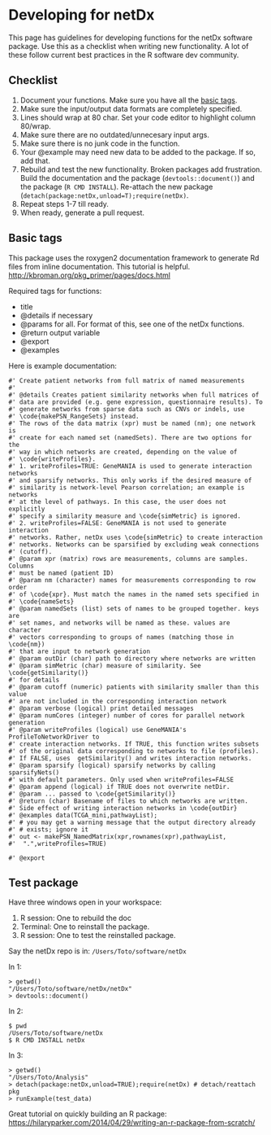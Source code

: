 # Developing for netDx

This page has guidelines for developing functions for the netDx software package. Use this as a checklist when writing new functionality. A lot of these follow current best practices in the R software dev community.

## Checklist
1. Document your functions. Make sure you have all the <a href="#tag">basic tags</a>.
2. Make sure the input/output data formats are completely specified.
3. Lines should wrap at 80 char. Set your code editor to highlight column 80/wrap.
4. Make sure there are no outdated/unnecesary input args.
5. Make sure there is no junk code in the function.
6. Your @example may need new data to be added to the package. If so, add that.
7. Rebuild and <a name="testit">test the new functionality</a>. Broken packages add frustration. Build the documentation and the package (`devtools::document()`) and the package (`R CMD INSTALL`). Re-attach the new package (`detach(package:netDx,unload=T);require(netDx)`. 
8. Repeat steps 1-7 till ready. 
9. When ready, generate a pull request.

<a name="tag"></a>
## Basic tags
This package uses the roxygen2 documentation framework to generate Rd files from inline documentation. 
This tutorial is helpful. http://kbroman.org/pkg_primer/pages/docs.html

Required tags for functions:
 - title
 - @details if necessary
 - @params for all. For format of this, see one of the netDx functions.
 - @return output variable
 - @export
 - @examples

Here is example documentation:
```
#' Create patient networks from full matrix of named measurements
#'
#' @details Creates patient similarity networks when full matrices of 
#' data are provided (e.g. gene expression, questionnaire results). To
#' generate networks from sparse data such as CNVs or indels, use 
#' \code{makePSN_RangeSets} instead.
#' The rows of the data matrix (xpr) must be named (nm); one network is 
#' create for each named set (namedSets). There are two options for the 
#' way in which networks are created, depending on the value of
#' \code{writeProfiles}. 
#' 1. writeProfiles=TRUE: GeneMANIA is used to generate interaction networks
#' and sparsify networks. This only works if the desired measure of
#' similarity is network-level Pearson correlation; an example is networks
#' at the level of pathways. In this case, the user does not explicitly 
#' specify a similarity measure and \code{simMetric} is ignored.
#' 2. writeProfiles=FALSE: GeneMANIA is not used to generate interaction
#' networks. Rather, netDx uses \code{simMetric} to create interaction
#' networks. Networks can be sparsified by excluding weak connections 
#' (cutoff). 
#' @param xpr (matrix) rows are measurements, columns are samples. Columns
#' must be named (patient ID)
#' @param nm (character) names for measurements corresponding to row order
#' of \code{xpr}. Must match the names in the named sets specified in
#' \code{nameSets}
#' @param namedSets (list) sets of names to be grouped together. keys are
#' set names, and networks will be named as these. values are character
#' vectors corresponding to groups of names (matching those in \code{nm})
#' that are input to network generation
#' @param outDir (char) path to directory where networks are written
#' @param simMetric (char) measure of similarity. See \code{getSimilarity()}
#' for details
#' @param cutoff (numeric) patients with similarity smaller than this value
#' are not included in the corresponding interaction network
#' @param verbose (logical) print detailed messages
#' @param numCores (integer) number of cores for parallel network generation
#' @param writeProfiles (logical) use GeneMANIA's ProfileToNetworkDriver to
#' create interaction networks. If TRUE, this function writes subsets 
#' of the original data corresponding to networks to file (profiles). 
#' If FALSE, uses  getSimilarity() and writes interaction networks.
#' @param sparsify (logical) sparsify networks by calling sparsifyNets()
#' with default parameters. Only used when writeProfiles=FALSE
#' @param append (logical) if TRUE does not overwrite netDir.
#' @param ... passed to \code{getSimilarity()}
#' @return (char) Basename of files to which networks are written.  
#' Side effect of writing interaction networks in \code{outDir}
#' @examples data(TCGA_mini,pathwayList); 
#' # you may get a warning message that the output directory already
#' # exists; ignore it
#' out <- makePSN_NamedMatrix(xpr,rownames(xpr),pathwayList, 
#' 	".",writeProfiles=TRUE)

#' @export
```

<a name="testit"></a>
## Test package
Have three windows open in your workspace:
1. R session: One to rebuild the doc
2. Terminal: One to reinstall the package. 
3. R session: One to test the reinstalled package.

Say the netDx repo is in: `/Users/Toto/software/netDx`

In 1: 
```
> getwd()
"/Users/Toto/software/netDx/netDx"
> devtools::document()
```
In 2: 
```
$ pwd 
/Users/Toto/software/netDx
$ R CMD INSTALL netDx
```
In 3: 
```
> getwd()
"/Users/Toto/Analysis"
> detach(package:netDx,unload=TRUE);require(netDx) # detach/reattach pkg
> runExample(test_data)
```
Great tutorial on quickly building an R package: https://hilaryparker.com/2014/04/29/writing-an-r-package-from-scratch/
